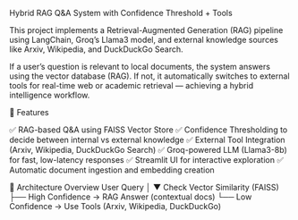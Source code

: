 Hybrid RAG Q&A System with Confidence Threshold + Tools

This project implements a Retrieval-Augmented Generation (RAG) pipeline using LangChain, Groq’s Llama3 model, and external knowledge sources like Arxiv, Wikipedia, and DuckDuckGo Search.

If a user’s question is relevant to local documents, the system answers using the vector database (RAG).
If not, it automatically switches to external tools for real-time web or academic retrieval — achieving a hybrid intelligence workflow.

🚀 Features

✅ RAG-based Q&A using FAISS Vector Store
✅ Confidence Thresholding to decide between internal vs external knowledge
✅ External Tool Integration (Arxiv, Wikipedia, DuckDuckGo Search)
✅ Groq-powered LLM (Llama3-8b) for fast, low-latency responses
✅ Streamlit UI for interactive exploration
✅ Automatic document ingestion and embedding creation

🧩 Architecture Overview
User Query
   │
   ▼
 Check Vector Similarity (FAISS)
   ├── High Confidence → RAG Answer (contextual docs)
   └── Low Confidence → Use Tools (Arxiv, Wikipedia, DuckDuckGo)
